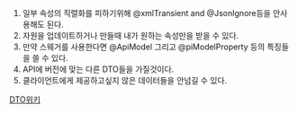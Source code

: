 1.  일부 속성의 직렬화를 피하기위해 @xmlTransient and @JsonIgnore등을 안사용해도 된다.
2. 자원을 업데이트하거나 만들때 내가 원하는 속성만을 받을 수 있다.
3. 만약 스웨거를 사용한다면 @ApiModel 그리고 @piModelProperty 등의 특징들을 쓸 수 있다.
4. API에 버전에 맞는 다른 DTO들을 가질것이다.
5. 클라이언트에게 제공하고싶지 않은 데이터들을 안넘길 수 있다.

[DTO위키](https://en.wikipedia.org/wiki/Data_transfer_object)
